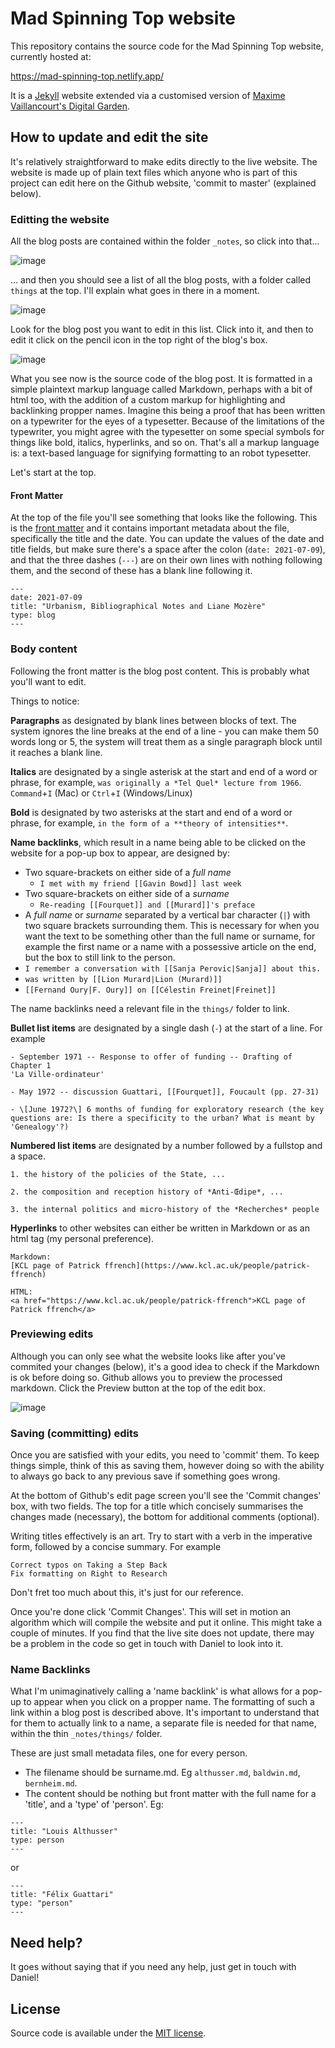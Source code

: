 <!-- [![Netlify Status](https://api.netlify.com/api/v1/badges/8cfa8785-8df8-4aad-ad35-8f1c790b8baf/deploy-status)](https://app.netlify.com/sites/digital-garden-jekyll-template/deploys) -->

# Mad Spinning Top website

This repository contains the source code for the Mad Spinning Top website, currently hosted at:

https://mad-spinning-top.netlify.app/

It is a [Jekyll](https://jekyllrb.com/) website extended via a customised version of [Maxime Vaillancourt's Digital Garden](https://maximevaillancourt.com/blog/setting-up-your-own-digital-garden-with-jekyll).

## How to update and edit the site

It's relatively straightforward to make edits directly to the live website.  The website is made up of plain text files which anyone who is part of this project can edit here on the Github website, 'commit to master' (explained below). 

### Editting the website

All the blog posts are contained within the folder `_notes`, so click into that...

![image](https://user-images.githubusercontent.com/8701448/176190297-77863a10-62a2-4a59-beaf-a9a43ba4e634.png)

... and then you should see a list of all the blog posts, with a folder called `things` at the top. I'll explain what goes in there in a moment.

![image](https://user-images.githubusercontent.com/8701448/176191043-9757ccfe-2343-4838-814c-0e5239d93732.png)

Look for the blog post you want to edit in this list. Click into it, and then to edit it click on the pencil icon in the top right of the blog's box.

![image](https://user-images.githubusercontent.com/8701448/176214419-f941f846-ec3c-437d-a8f8-476b7a68f658.png)

What you see now is the source code of the blog post. It is formatted
in a simple plaintext markup language called Markdown, perhaps with a
bit of html too, with the addition of a custom markup for highlighting
and backlinking propper names. Imagine this being a proof that has
been written on a typewriter for the eyes of a typesetter. Because of
the limitations of the typewriter, you might agree with the typesetter
on some special symbols for things like bold, italics, hyperlinks, and
so on. That's all a markup language is: a text-based language for
signifying formatting to an robot typesetter.

Let's start at the top.

#### Front Matter

At the top of the file you'll see something that looks like the
following. This is the [front
matter](https://jekyllrb.com/docs/front-matter/) and it contains
important metadata about the file, specifically the title and the
date. You can update the values of the date and title fields, but make
sure there's a space after the colon (`date: 2021-07-09`), and that the three
dashes (`---`) are on their own lines with nothing following them, and
the second of these has a blank line following it.

```
---
date: 2021-07-09
title: "Urbanism, Bibliographical Notes and Liane Mozère"
type: blog
---
```

### Body content

Following the front matter is the blog post content. This is probably
what you'll want to edit. 

Things to notice:

**Paragraphs** as designated by blank lines between blocks of text. The
system ignores the line breaks at the end of a line - you can make
them 50 words long or 5, the system will treat them as a single
paragraph block until it reaches a blank line.

**Italics** are designated by a single asterisk at the start and end of a
word or phrase, for example, `was originally a *Tel Quel* lecture from 1966`. `Command`+`I` (Mac) or `Ctrl`+`I` (Windows/Linux)

**Bold** is designated by two asterisks at the start and end of a word
or phrase, for example, `in the form of a **theory of intensities**`.

**Name backlinks**, which result in a name being able to be clicked on
the website for a pop-up box to appear, are designed by:
* Two square-brackets on either side of a *full name* 
  - `I met with my friend [[Gavin Bowd]] last week`
* Two square-brackets on either side of a  *surname*
  - `Re-reading [[Fourquet]] and [[Murard]]'s preface`
* A *full name* or *surname* separated by a vertical bar character
  (`|`) with two square brackets surrounding them. This is necessary
  for when you want the text to be something other than the full name
  or surname, for example the first name or a name with a possessive
  article on the end, but the box to still link to the person.
* `I remember a conversation with [[Sanja Perovic|Sanja]] about this.`
* `was written by [[Lion Murard|Lion (Murard)]]`
* `[[Fernand Oury|F. Oury]] on [[Célestin Freinet|Freinet]]`

The name backlinks need a relevant file in the `things/` folder to
link. 

**Bullet list items** are designated by a single dash (`-`) at the
start of a line. For example

```
- September 1971 -- Response to offer of funding -- Drafting of Chapter 1
'La Ville-ordinateur'

- May 1972 -- discussion Guattari, [[Fourquet]], Foucault (pp. 27-31)

- \[June 1972?\] 6 months of funding for exploratory research (the key
questions are: Is there a specificity to the urban? What is meant by
'Genealogy'?)
```

**Numbered list items** are designated by a number followed by a
fullstop and a space.

```
1. the history of the policies of the State, ...

2. the composition and reception history of *Anti-Œdipe*, ...

3. the internal politics and micro-history of the *Recherches* people
```

**Hyperlinks** to other websites can either be written in Markdown or as an html <a> tag
(my personal preference).

```
Markdown:
[KCL page of Patrick ffrench](https://www.kcl.ac.uk/people/patrick-ffrench) 

HTML: 
<a href="https://www.kcl.ac.uk/people/patrick-ffrench">KCL page of Patrick ffrench</a>
```

### Previewing edits
  
Although you can only see what the website looks like after you've commited your changes (below), it's a good idea to check if the Markdown is ok before doing so. Github allows you to preview the processed markdown. Click the Preview button at the top of the edit box.
  
![image](https://user-images.githubusercontent.com/8701448/176217005-ce2e6a7a-b279-4cf0-b345-be073764345f.png)

  
### Saving (committing) edits

Once you are satisfied with your edits, you need to 'commit' them. To
keep things simple, think of this as saving them, however doing so
with the ability to always go back to any previous save if something
goes wrong.

At the bottom of Github's edit page screen you'll see the 'Commit
changes' box, with two fields. The top for a title which concisely
summarises the changes made (necessary), the bottom for additional
comments (optional).

Writing titles effectively is an art. Try to start with a verb in
the imperative form, followed by a concise summary. For example

```
Correct typos on Taking a Step Back
Fix formatting on Right to Research
```

Don't fret too much about this, it's just for our reference.

Once you're done click 'Commit Changes'. This will set in motion an
algorithm which will compile the website and put it online. This might
take a couple of minutes. If you find that the live site does not
update, there may be a problem in the code so get in touch with Daniel
to look into it.

### Name Backlinks

What I'm unimaginatively calling a 'name backlink' is what allows for
a pop-up to appear when you click on a propper name. The formatting of
such a link within a blog post is described above. It's important to
understand that for them to actually link to a name, a separate file
is needed for that name, within the thin `_notes/things/` folder.

These are just small metadata files, one for every person.
- The filename should be surname.md. Eg `althusser.md`, `baldwin.md`,
  `bernheim.md`.
- The content should be nothing but front matter with the full name
  for a 'title', and a 'type' of 'person'. Eg:

```
---
title: "Louis Althusser"
type: person
---
```

or

```
---
title: "Félix Guattari"
type: "person"
---
```
  
## Need help?
  
It goes without saying that if you need any help, just get in touch with Daniel!

## License

Source code is available under the [MIT license](LICENSE.md).


